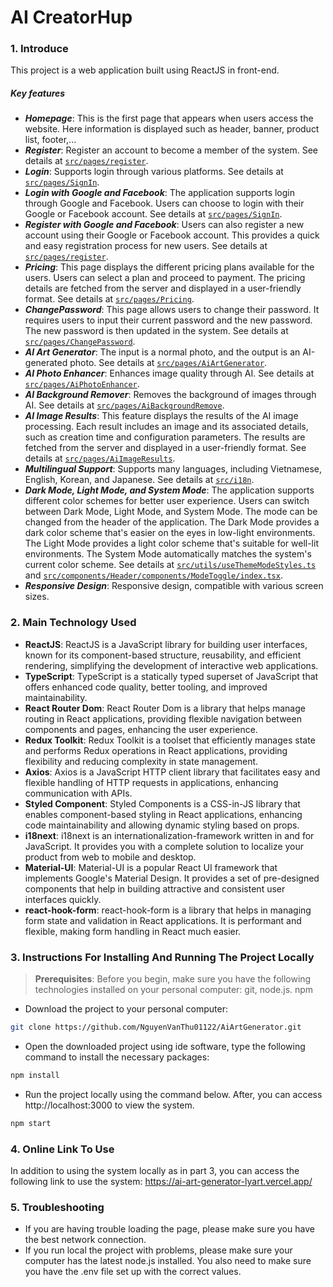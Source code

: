 # AI CreatorHup

### **1. Introduce**
This project is a web application built using ReactJS in front-end.

##### Key features
- ***Homepage***: This is the first page that appears when users access the website. Here information is displayed such as header, banner, product list, footer,...
- ***Register***: Register an account to become a member of the system. See details at [`src/pages/register`](src/pages/register).
- ***Login***: Supports login through various platforms. See details at [`src/pages/SignIn`](src/pages/SignIn).
- ***Login with Google and Facebook***: The application supports login through Google and Facebook. Users can choose to login with their Google or Facebook account. See details at [`src/pages/SignIn`](src/pages/SignIn).
- ***Register with Google and Facebook***: Users can also register a new account using their Google or Facebook account. This provides a quick and easy registration process for new users. See details at [`src/pages/register`](src/pages/register).
- ***Pricing***: This page displays the different pricing plans available for the users. Users can select a plan and proceed to payment. The pricing details are fetched from the server and displayed in a user-friendly format. See details at [`src/pages/Pricing`](src/pages/Pricing).
- ***ChangePassword***: This page allows users to change their password. It requires users to input their current password and the new password. The new password is then updated in the system. See details at [`src/pages/ChangePassword`](src/pages/ChangePassword).
- ***AI Art Generator***: The input is a normal photo, and the output is an AI-generated photo. See details at [`src/pages/AiArtGenerator`](src/pages/AiArtGenerator).
- ***AI Photo Enhancer***: Enhances image quality through AI. See details at [`src/pages/AiPhotoEnhancer`](src/pages/AiPhotoEnhancer).
- ***AI Background Remover***: Removes the background of images through AI. See details at [`src/pages/AiBackgroundRemove`](src/pages/AiBackgroundRemove).
- ***AI Image Results***: This feature displays the results of the AI image processing. Each result includes an image and its associated details, such as creation time and configuration parameters. The results are fetched from the server and displayed in a user-friendly format. See details at [`src/pages/AiImageResults`](src/pages/AiImageResults).
- ***Multilingual Support***: Supports many languages, including Vietnamese, English, Korean, and Japanese. See details at [`src/i18n`](src/i18n).
- ***Dark Mode, Light Mode, and System Mode***: The application supports different color schemes for better user experience. Users can switch between Dark Mode, Light Mode, and System Mode. The mode can be changed from the header of the application. The Dark Mode provides a dark color scheme that's easier on the eyes in low-light environments. The Light Mode provides a light color scheme that's suitable for well-lit environments. The System Mode automatically matches the system's current color scheme. See details at [`src/utils/useThemeModeStyles.ts`](src/utils/useThemeModeStyles.ts) and [`src/components/Header/components/ModeToggle/index.tsx`](src/components/Header/components/ModeToggle/index.tsx).
- ***Responsive Design***: Responsive design, compatible with various screen sizes.

### **2. Main Technology Used**
+ **ReactJS**: ReactJS is a JavaScript library for building user interfaces, known for its component-based structure, reusability, and efficient rendering, simplifying the development of interactive web applications. 
+ **TypeScript**: TypeScript is a statically typed superset of JavaScript that offers enhanced code quality, better tooling, and improved maintainability.
+ **React Router Dom**: React Router Dom is a library that helps manage routing in React applications, providing flexible navigation between components and pages, enhancing the user experience.
+ **Redux Toolkit**: Redux Toolkit is a toolset that efficiently manages state and performs Redux operations in React applications, providing flexibility and reducing complexity in state management. 
+ **Axios**: Axios is a JavaScript HTTP client library that facilitates easy and flexible handling of HTTP requests in applications, enhancing communication with APIs.
+ **Styled Component**: Styled Components is a CSS-in-JS library that enables component-based styling in React applications, enhancing code maintainability and allowing dynamic styling based on props.
+ **i18next**: i18next is an internationalization-framework written in and for JavaScript. It provides you with a complete solution to localize your product from web to mobile and desktop.
+ **Material-UI**: Material-UI is a popular React UI framework that implements Google's Material Design. It provides a set of pre-designed components that help in building attractive and consistent user interfaces quickly.
+ **react-hook-form**: react-hook-form is a library that helps in managing form state and validation in React applications. It is performant and flexible, making form handling in React much easier.

### **3. Instructions For Installing And Running The Project Locally**
> **Prerequisites**: Before you begin, make sure you have the following technologies installed on your personal computer: git, node.js. npm
-  Download the project to your personal computer:
```bash
git clone https://github.com/NguyenVanThu01122/AiArtGenerator.git
```
- Open the downloaded project using ide software, type the following command to install the necessary packages:
```bash
npm install
```
- Run the project locally using the command below. After, you can access http://localhost:3000 to view the system.
```bash
npm start
```
### **4. Online Link To Use**
In addition to using the system locally as in part 3, you can access the following link to use the system: 
https://ai-art-generator-lyart.vercel.app/

### **5. Troubleshooting**
- If you are having trouble loading the page, please make sure you have the best network connection.
- If you run local the project with problems, please make sure your computer has the latest node.js installed. You also need to make sure you have the .env file set up with the correct values.